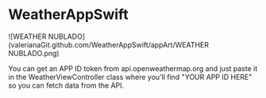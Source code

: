 # WeatherAppSwift

![WEATHER NUBLADO](valerianaGit.github.com/WeatherAppSwift/appArt/WEATHER NUBLADO.png)

You can get an APP ID token from api.openweathermap.org and just paste it in the WeatherViewController class where you'll find "YOUR APP ID HERE" so you can fetch data from the API. 

